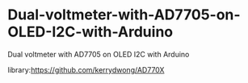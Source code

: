 # Dual-voltmeter-with-AD7705-on-OLED-I2C-with-Arduino
Dual voltmeter with AD7705 on OLED I2C with Arduino

library:https://github.com/kerrydwong/AD770X

